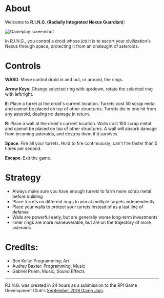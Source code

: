 # About

Welcome to **R.I.N.G. (Radially Integrated Nexus Guardian)**!

![Gameplay screenshot](https://img.itch.zone/aW1hZ2UvMzA1OTI1LzE1MDEyMDUucG5n/original/ig7tY0.png)

In R.I.N.G., you control a droid whose job it is to escort your civilization's Nexus through space, protecting it from an onslaught of asteroids.

# Controls

**WASD**: Move control droid in and out, or around, the rings.

**Arrow Keys**: Change selected ring with up/down, rotate the selected ring with left/right.

**E**: Place a turret at the droid's current location. Turrets cost 50 scrap metal and cannot be placed on top of other structures. Turrets die in one hit from any asteroid, dealing no damage in return.

**R**: Place a wall at the droid's current location. Walls cost 100 scrap metal and cannot be placed on top of other structures. A wall will absorb damage from incoming asteroids, and destroy them if it survives.

**Space**: Fire all your turrets. Hold to fire continuously; can't fire faster than 5 times per second.

**Escape**: Exit the game.

# Strategy

- Always make sure you have enough turrets to farm more scrap metal before building
- Place turrets on different rings to aim at multiple targets independently
- Place your walls to protect your turrets instead of as a last line of defense
- Walls are powerful early, but are generally worse long-term investments
- Inner rings are more maneuverable, but are on the trajectory of more asteroids

# Credits:
 - Ben Kelly: Programming; Art
 - Audrey Baxter: Programming; Music
 - Gabriel Priem: Music; Sound Effects

---

R.I.N.G. was created in 24 hours as a submission to the RPI Game Development Club's [September 2018 Game Jam](https://itch.io/jam/september-jam-2018).
